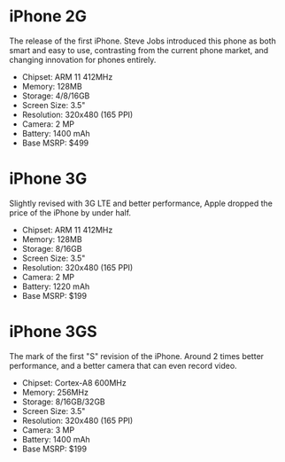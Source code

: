 # iPhone 2G 

The release of the first iPhone. Steve Jobs introduced this phone as both smart and easy to use, contrasting from the current phone market, and changing innovation for phones entirely. 

- Chipset: ARM 11 412MHz
- Memory: 128MB
- Storage: 4/8/16GB
- Screen Size: 3.5"
- Resolution: 320x480 (165 PPI)
- Camera: 2 MP
- Battery: 1400 mAh
- Base MSRP: $499


# iPhone 3G 

Slightly revised with 3G LTE and better performance, Apple dropped the price of the iPhone by under half.

- Chipset: ARM 11 412MHz
- Memory: 128MB
- Storage: 8/16GB
- Screen Size: 3.5"
- Resolution: 320x480 (165 PPI)
- Camera: 2 MP
- Battery: 1220 mAh
- Base MSRP: $199


# iPhone 3GS

The mark of the first "S" revision of the iPhone. Around 2 times better performance, and a better camera that can even record video.

- Chipset: Cortex-A8 600MHz
- Memory: 256MHz
- Storage: 8/16GB/32GB
- Screen Size: 3.5"
- Resolution: 320x480 (165 PPI)
- Camera: 3 MP
- Battery: 1400 mAh
- Base MSRP: $199
